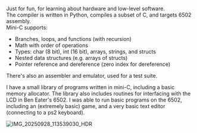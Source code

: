 Just for fun, for learning about hardware and low-level software.\
The compiler is written in Python, compiles a subset of C, and targets 6502 assembly.\
Mini-C supports:
* Branches, loops, and functions (with recursion)
* Math with order of operations
* Types: char (8 bit), int (16 bit), arrays, strings, and structs
* Nested data structures (e.g. arrays of structs)
* Pointer reference and dereference (zero index for dereference)

There's also an assembler and emulator, used for a test suite.

I have a small library of programs written in mini-C, including a basic memory allocator. The library also includes routines for interfacing with the LCD in Ben Eater's 6502. I was able to run basic programs on the 6502, including an (extremely basic) game, and a very basic text editor (connecting to a ps2 keyboard).


![IMG_20250928_113539030_HDR](https://github.com/user-attachments/assets/03e488d5-d335-40d2-a7a6-7d6a3dbc150b)
